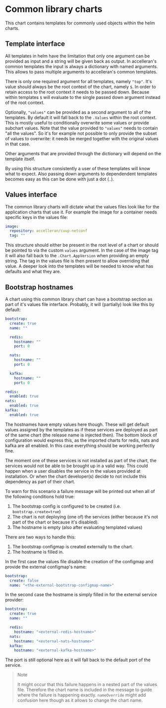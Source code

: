 # Common library charts

This chart contains templates for commonly used objects within the helm charts.

## Template interface

All templates in helm have the limitation that only one argument can be provided as input and
a string will be given back as output.
In accelleran's common templates the input is always a dictionary with named arguments.
This allows to pass multiple arguments to accelleran's common templates.

There is only one required argument for all templates, namely `"top"`.
It's value should always be the root context of the chart, namely `$`.
In order to retain access to the root context it needs to be passed down.
Because within templates `$` will evaluate to the single passed down argument
instead of the root context.

Optionally, `"values"` can be provided as a second argument to all of the templates.
By default it will fall back to the `.Values` within the root context.
This is mostly useful to conditionally overwrite some values or provide subchart values.
Note that the value provided to `"values"` needs to contain "all the values".
So it's for example not possible to only provide the subset of values to overwrite:
it needs be merged together with the original values in that case.

Other arguments that are provided through the dictionary will depend on the template itself.

By using this structure consistently a user of these templates will know what to expect.
Also passing down arguments to dependendent templates becomes easy as this can be done with just a dot (`.`).

## Values interface

The common library charts will dictate what the values files look like for the application charts that use it.
For example the image for a container needs specific keys in the values file:

```yaml
image:
  repository: accelleran/cuup-netconf
  tag: ""
```

This structure should either be present in the root level of a chart or should be pointed to via the custom `values` argument.
In the case of the image tag it will also fall back to the `.Chart.AppVersion` when providing an empty string.
The tag in the values file is then present to allow overriding that value.
A deeper look into the templates will be needed to know what has defaults and what they are.

## Bootstrap hostnames

A chart using this common library chart can have a bootstrap section as part of it's values file interface.
Probably, it will (partially) look like this by default:

```yaml
bootstrap:
  create: true
  name: ""

  redis:
    hostname: ""
    port: 0

  nats:
    hostname: ""
    port: 0

  kafka:
    hostname: ""
    port: 0

redis:
  enabled: true
nats:
  enabled: true
kafka:
  enabled: true
```

The hostnames have empty values here though.
These will get default values assigned by the templates
as if these services are deployed as part of the same chart (the release name is injected then).
The bottom block of configuration would express this,
as the imported charts for redis, nats and kafka are all enabled.
In this case everything should be working perfectly fine.

The moment one of these services is not installed as part of the chart, the services would not be able to be brought up in a valid way.
This could happen when a user disables the service in the values provided at installation.
Or when the chart developer(s) decide to not include this dependency as part of their chart.

To warn for this scenario a failure message will be printed out when all of the following conditions hold true:

1. The bootstrap config is configured to be created (i.e. `bootstrap.create=true`)
1. The chart is not deploying (one of) the services (either because it's not part of the chart or because it's disabled).
1. The hostname is empty (also after evaluating templated values)

There are two ways to handle this:

1. The bootstrap configmap is created externally to the chart.
1. The hostname is filled in.

In the first case the values file disable the creation of the configmap and provide the external configmap's name:

```yaml
bootstrap:
  create: false
  name: "<the-external-bootstrap-configmap-name>"
```

In the second case the hostname is simply filled in for the external service provider:

```yaml
bootstrap:
  create: true
  name: ""

  redis:
    hostname: "<external-redis-hostname>"
  nats:
    hostname: "<external-nats-hostname>"
  kafka:
    hostname: "<external-kafka-hostname>"
```

The port is still optional here as it will fall back to the default port of the service.

> Note
>
> It might occur that this failure happens in a nested part of the values file.
> Therefore the chart name is included in the message to guide where the failure is happening exactly.
> `nameOverride` might add confusion here though as it allows to change the chart name.
